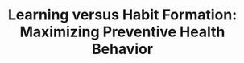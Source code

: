 ---
title: "Learning versus Habit Formation: Maximizing Preventive Health Behavior"
collection: works_in_progress
permalink: /works_in_progress/works_in_progress_18july2023
excerpt: 'with Agha Ali Akram, Reshmaan Hussam, and Akib Khan'
---